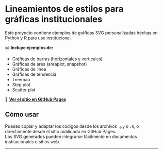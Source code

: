 # Lineamientos de estilos para gráficas institucionales

Este proyecto contiene ejemplos de gráficas SVG personalizadas hechas en Python y R para uso institucional.

📊 **Incluye ejemplos de:**
- Gráficas de barras (horizontales y verticales)
- Gráficas de área (areaplot, snapshot)
- Gráficas de línea
- Gráficas de tendencia
- Treemap
- Step plot
- Scatter plot

🔗 **[Ver el sitio en GitHub Pages](https://tabonitaa.github.io/graficas_gob/)**

## Cómo usar

Puedes copiar y adaptar los códigos desde los archivos `.py` o `.R`, o directamente desde el sitio publicado en GitHub Pages.  
Los SVG generados pueden integrarse fácilmente en documentos institucionales o sitios web.

---



